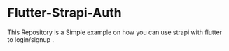 # Flutter-Strapi-Auth
 This Repository is a Simple example on how you can use strapi with flutter to login/signup .
